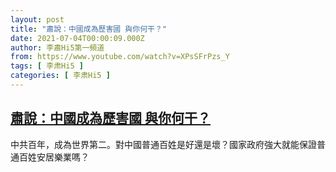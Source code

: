 ```yaml
---
layout: post
title: "肅說：中國成為歷害國 與你何干？"
date: 2021-07-04T00:00:09.000Z
author: 李肅Hi5第一頻道
from: https://www.youtube.com/watch?v=XPsSFrPzs_Y
tags: [ 李肃Hi5 ]
categories: [ 李肃Hi5 ]
---
```

<!--1625356809000-->
[肅說：中國成為歷害國 與你何干？](https://www.youtube.com/watch?v=XPsSFrPzs_Y)
------

<div>
中共百年，成為世界第二。對中國普通百姓是好還是壞？國家政府強大就能保證普通百姓安居樂業嗎？
</div>
